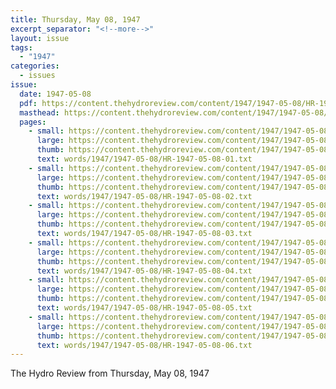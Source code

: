 ```yaml
---
title: Thursday, May 08, 1947
excerpt_separator: "<!--more-->"
layout: issue
tags:
  - "1947"
categories:
  - issues
issue:
  date: 1947-05-08
  pdf: https://content.thehydroreview.com/content/1947/1947-05-08/HR-1947-05-08.pdf
  masthead: https://content.thehydroreview.com/content/1947/1947-05-08/masthead/HR-1947-05-08.jpg
  pages:
    - small: https://content.thehydroreview.com/content/1947/1947-05-08/small/HR-1947-05-08-01.jpg
      large: https://content.thehydroreview.com/content/1947/1947-05-08/large/HR-1947-05-08-01.jpg
      thumb: https://content.thehydroreview.com/content/1947/1947-05-08/thumbnails/HR-1947-05-08-01.jpg
      text: words/1947/1947-05-08/HR-1947-05-08-01.txt
    - small: https://content.thehydroreview.com/content/1947/1947-05-08/small/HR-1947-05-08-02.jpg
      large: https://content.thehydroreview.com/content/1947/1947-05-08/large/HR-1947-05-08-02.jpg
      thumb: https://content.thehydroreview.com/content/1947/1947-05-08/thumbnails/HR-1947-05-08-02.jpg
      text: words/1947/1947-05-08/HR-1947-05-08-02.txt
    - small: https://content.thehydroreview.com/content/1947/1947-05-08/small/HR-1947-05-08-03.jpg
      large: https://content.thehydroreview.com/content/1947/1947-05-08/large/HR-1947-05-08-03.jpg
      thumb: https://content.thehydroreview.com/content/1947/1947-05-08/thumbnails/HR-1947-05-08-03.jpg
      text: words/1947/1947-05-08/HR-1947-05-08-03.txt
    - small: https://content.thehydroreview.com/content/1947/1947-05-08/small/HR-1947-05-08-04.jpg
      large: https://content.thehydroreview.com/content/1947/1947-05-08/large/HR-1947-05-08-04.jpg
      thumb: https://content.thehydroreview.com/content/1947/1947-05-08/thumbnails/HR-1947-05-08-04.jpg
      text: words/1947/1947-05-08/HR-1947-05-08-04.txt
    - small: https://content.thehydroreview.com/content/1947/1947-05-08/small/HR-1947-05-08-05.jpg
      large: https://content.thehydroreview.com/content/1947/1947-05-08/large/HR-1947-05-08-05.jpg
      thumb: https://content.thehydroreview.com/content/1947/1947-05-08/thumbnails/HR-1947-05-08-05.jpg
      text: words/1947/1947-05-08/HR-1947-05-08-05.txt
    - small: https://content.thehydroreview.com/content/1947/1947-05-08/small/HR-1947-05-08-06.jpg
      large: https://content.thehydroreview.com/content/1947/1947-05-08/large/HR-1947-05-08-06.jpg
      thumb: https://content.thehydroreview.com/content/1947/1947-05-08/thumbnails/HR-1947-05-08-06.jpg
      text: words/1947/1947-05-08/HR-1947-05-08-06.txt
---
```


The Hydro Review from Thursday, May 08, 1947

<!--more-->

